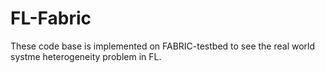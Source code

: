 # FL-Fabric


These code base is implemented on FABRIC-testbed to see the real world systme heterogeneity problem in FL.
